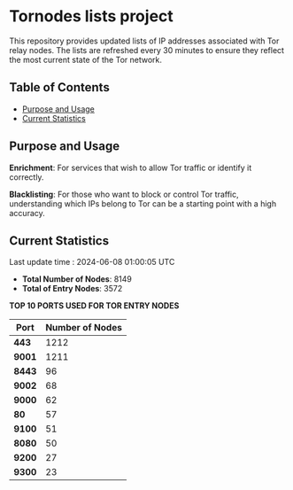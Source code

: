 # Tornodes lists project

This repository provides updated lists of IP addresses associated with Tor relay nodes. The lists are refreshed every 30 minutes to ensure they reflect the most current state of the Tor network.

## Table of Contents

- [Purpose and Usage](#purpose-and-usage)
- [Current Statistics](#current-statistics)


## Purpose and Usage

**Enrichment**: For services that wish to allow Tor traffic or identify it correctly.

**Blacklisting**: For those who want to block or control Tor traffic, understanding which IPs belong to Tor can be a starting point with a high accuracy.

## Current Statistics

Last update time : 2024-06-08 01:00:05 UTC

- **Total Number of Nodes**: 8149
- **Total of Entry Nodes**: 3572

**TOP 10 PORTS USED FOR TOR ENTRY NODES**

| **Port** | **Number of Nodes** |
|------|-----------------|
| **443**   | 1212  |
| **9001**   | 1211  |
| **8443**   | 96  |
| **9002**   | 68  |
| **9000**   | 62  |
| **80**   | 57  |
| **9100**   | 51  |
| **8080**   | 50  |
| **9200**   | 27  |
| **9300**   | 23  |

